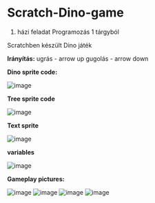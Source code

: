# Scratch-Dino-game

1. házi feladat Programozás 1 tárgyból

Scratchben készült Dino játék 

**Irányítás:**
ugrás - arrow up
gugolás - arrow down

**Dino sprite code:**

![image](https://user-images.githubusercontent.com/46202519/153712369-1ca8d98b-b8a9-4797-9be5-9211de1a0124.png)

**Tree sprite code**

![image](https://user-images.githubusercontent.com/46202519/153712407-d2704c4c-31d7-4a43-80aa-104839fd3a59.png)


**Text sprite**

![image](https://user-images.githubusercontent.com/46202519/153712418-1e8e9a15-8eda-4ea3-9f7d-1fb4d15840e4.png)

**variables**

![image](https://user-images.githubusercontent.com/46202519/153712427-6aa3079f-f126-4b2b-abf4-31a862370550.png)


**Gameplay pictures:**

![image](https://user-images.githubusercontent.com/46202519/153712459-c66e45be-4476-474a-9a97-30813dd4bce4.png)
![image](https://user-images.githubusercontent.com/46202519/153712476-d860dd53-ad0c-4208-8594-958b05559fad.png)
![image](https://user-images.githubusercontent.com/46202519/153712485-3a0a4a73-8998-4002-a7e2-3ea028e5c762.png)
![image](https://user-images.githubusercontent.com/46202519/153712496-b39b0bc0-6ef7-4a54-9ac7-7ac9812e5f0f.png)
